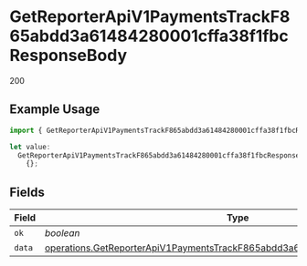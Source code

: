 # GetReporterApiV1PaymentsTrackF865abdd3a61484280001cffa38f1fbcResponseBody

200

## Example Usage

```typescript
import { GetReporterApiV1PaymentsTrackF865abdd3a61484280001cffa38f1fbcResponseBody } from "@dhaba/safepay-ts/models/operations";

let value:
  GetReporterApiV1PaymentsTrackF865abdd3a61484280001cffa38f1fbcResponseBody =
    {};
```

## Fields

| Field                                                                                                                                                                        | Type                                                                                                                                                                         | Required                                                                                                                                                                     | Description                                                                                                                                                                  |
| ---------------------------------------------------------------------------------------------------------------------------------------------------------------------------- | ---------------------------------------------------------------------------------------------------------------------------------------------------------------------------- | ---------------------------------------------------------------------------------------------------------------------------------------------------------------------------- | ---------------------------------------------------------------------------------------------------------------------------------------------------------------------------- |
| `ok`                                                                                                                                                                         | *boolean*                                                                                                                                                                    | :heavy_minus_sign:                                                                                                                                                           | N/A                                                                                                                                                                          |
| `data`                                                                                                                                                                       | [operations.GetReporterApiV1PaymentsTrackF865abdd3a61484280001cffa38f1fbcData](../../models/operations/getreporterapiv1paymentstrackf865abdd3a61484280001cffa38f1fbcdata.md) | :heavy_minus_sign:                                                                                                                                                           | N/A                                                                                                                                                                          |